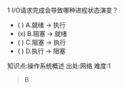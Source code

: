 1
I/O请求完成会导致哪种进程状态演变？
- ( ) A.就绪 → 执行
- (x) B.阻塞 → 就绪
- ( ) C.阻塞 → 执行
- ( ) D.执行 → 阻塞

知识点:操作系统概述
出处:网络
难度:1
> B
